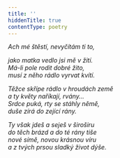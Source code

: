 ```yaml
---
title: ''
hiddenTitle: true
contentType: poetry
---
```


<section>

_Ach mé štěstí, nevyčítám ti to,_

_jako matka vedlo jsi mě v žití.  
Má-li pole rodit dobré žito,  
musí z něho rádlo vyrvat kvítí._

</section>

<section>

_Těžce skřípe rádlo v hroudách země  
a ty květy naříkají, rvány…  
Srdce puká, rty se stáhly němě,  
duše zírá do zející rány._

</section>

<section>

_Ty však jdeš a seješ v široširu  
do těch brázd a do té rány tiše  
nové símě, novou krásnou víru  
a z tvých prsou sladký život dýše._

</section>
